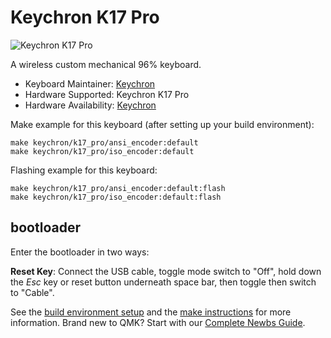 # Keychron K17 Pro

![Keychron K17 Pro](https://i.imgur.com/6dAZOkp.jpg)

A wireless custom mechanical 96% keyboard.

* Keyboard Maintainer: [Keychron](https://github.com/keychron)
* Hardware Supported: Keychron K17 Pro
* Hardware Availability: [Keychron](https://www.keychron.com)

Make example for this keyboard (after setting up your build environment):

    make keychron/k17_pro/ansi_encoder:default
    make keychron/k17_pro/iso_encoder:default

Flashing example for this keyboard:

    make keychron/k17_pro/ansi_encoder:default:flash
    make keychron/k17_pro/iso_encoder:default:flash

## bootloader

Enter the bootloader in two ways:

**Reset Key**: Connect the USB cable, toggle mode switch to "Off", hold down the *Esc* key or reset button underneath space bar, then toggle then switch to "Cable".


See the [build environment setup](https://docs.qmk.fm/#/getting_started_build_tools) and the [make instructions](https://docs.qmk.fm/#/getting_started_make_guide) for more information. Brand new to QMK? Start with our [Complete Newbs Guide](https://docs.qmk.fm/#/newbs).
